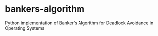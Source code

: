 # bankers-algorithm
Python implementation of Banker's Algorithm for Deadlock Avoidance in Operating Systems

